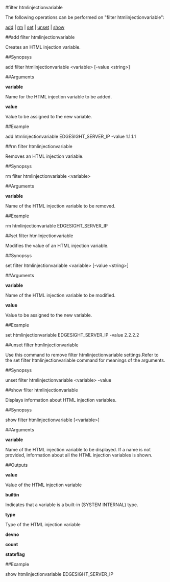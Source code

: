 #filter htmlinjectionvariable

The following operations can be performed on "filter htmlinjectionvariable":


[add](#add-filter-htmlinjectionvariable) | [rm](#rm-filter-htmlinjectionvariable) | [set](#set-filter-htmlinjectionvariable) | [unset](#unset-filter-htmlinjectionvariable) | [show](#show-filter-htmlinjectionvariable)

##add filter htmlinjectionvariable

Creates an HTML injection variable.


##Synopsys

add filter htmlinjectionvariable &lt;variable> [-value &lt;string>]


##Arguments

<b>variable</b>
Name for the HTML injection variable to be added.

<b>value</b>
Value to be assigned to the new variable.



##Example

add htmlinjectionvariable EDGESIGHT_SERVER_IP -value 1.1.1.1

##rm filter htmlinjectionvariable

Removes an HTML injection variable.


##Synopsys

rm filter htmlinjectionvariable &lt;variable>


##Arguments

<b>variable</b>
Name of the HTML injection variable to be removed.



##Example

rm htmlinjectionvariable EDGESIGHT_SERVER_IP

##set filter htmlinjectionvariable

Modifies the value of an HTML injection variable.


##Synopsys

set filter htmlinjectionvariable &lt;variable> [-value &lt;string>]


##Arguments

<b>variable</b>
Name of the HTML injection variable to be modified.

<b>value</b>
Value to be assigned to the new variable.



##Example

set htmlinjectionvariable EDGESIGHT_SERVER_IP -value 2.2.2.2

##unset filter htmlinjectionvariable

Use this command to remove filter htmlinjectionvariable settings.Refer to the set filter htmlinjectionvariable command for meanings of the arguments.


##Synopsys

unset filter htmlinjectionvariable &lt;variable> -value


##show filter htmlinjectionvariable

Displays information about HTML injection variables.


##Synopsys

show filter htmlinjectionvariable [&lt;variable>]


##Arguments

<b>variable</b>
Name of the HTML injection variable to be displayed. If a name is not provided, information about all the HTML injection variables is shown.



##Outputs

<b>value</b>
Value of the HTML injection variable

<b>builtin</b>
Indicates that a variable is a built-in (SYSTEM INTERNAL) type.

<b>type</b>
Type of the HTML injection variable

<b>devno</b>

<b>count</b>

<b>stateflag</b>



##Example

show htmlinjectionvariable EDGESIGHT_SERVER_IP

